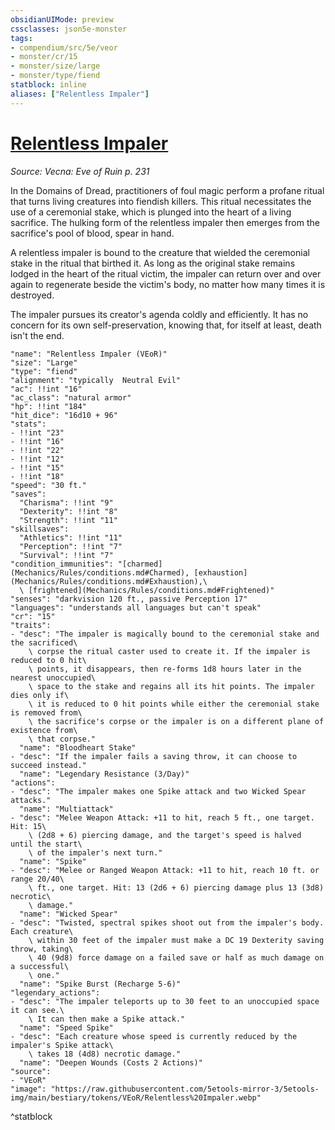 ```yaml
---
obsidianUIMode: preview
cssclasses: json5e-monster
tags:
- compendium/src/5e/veor
- monster/cr/15
- monster/size/large
- monster/type/fiend
statblock: inline
aliases: ["Relentless Impaler"]
---
```

# [Relentless Impaler](Mechanics\bestiary\fiend/relentless-impaler-veor.md)
*Source: Vecna: Eve of Ruin p. 231*  

In the Domains of Dread, practitioners of foul magic perform a profane ritual that turns living creatures into fiendish killers. This ritual necessitates the use of a ceremonial stake, which is plunged into the heart of a living sacrifice. The hulking form of the relentless impaler then emerges from the sacrifice's pool of blood, spear in hand.

A relentless impaler is bound to the creature that wielded the ceremonial stake in the ritual that birthed it. As long as the original stake remains lodged in the heart of the ritual victim, the impaler can return over and over again to regenerate beside the victim's body, no matter how many times it is destroyed.

The impaler pursues its creator's agenda coldly and efficiently. It has no concern for its own self-preservation, knowing that, for itself at least, death isn't the end.

```statblock
"name": "Relentless Impaler (VEoR)"
"size": "Large"
"type": "fiend"
"alignment": "typically  Neutral Evil"
"ac": !!int "16"
"ac_class": "natural armor"
"hp": !!int "184"
"hit_dice": "16d10 + 96"
"stats":
- !!int "23"
- !!int "16"
- !!int "22"
- !!int "12"
- !!int "15"
- !!int "18"
"speed": "30 ft."
"saves":
  "Charisma": !!int "9"
  "Dexterity": !!int "8"
  "Strength": !!int "11"
"skillsaves":
  "Athletics": !!int "11"
  "Perception": !!int "7"
  "Survival": !!int "7"
"condition_immunities": "[charmed](Mechanics/Rules/conditions.md#Charmed), [exhaustion](Mechanics/Rules/conditions.md#Exhaustion),\
  \ [frightened](Mechanics/Rules/conditions.md#Frightened)"
"senses": "darkvision 120 ft., passive Perception 17"
"languages": "understands all languages but can't speak"
"cr": "15"
"traits":
- "desc": "The impaler is magically bound to the ceremonial stake and the sacrificed\
    \ corpse the ritual caster used to create it. If the impaler is reduced to 0 hit\
    \ points, it disappears, then re-forms 1d8 hours later in the nearest unoccupied\
    \ space to the stake and regains all its hit points. The impaler dies only if\
    \ it is reduced to 0 hit points while either the ceremonial stake is removed from\
    \ the sacrifice's corpse or the impaler is on a different plane of existence from\
    \ that corpse."
  "name": "Bloodheart Stake"
- "desc": "If the impaler fails a saving throw, it can choose to succeed instead."
  "name": "Legendary Resistance (3/Day)"
"actions":
- "desc": "The impaler makes one Spike attack and two Wicked Spear attacks."
  "name": "Multiattack"
- "desc": "Melee Weapon Attack: +11 to hit, reach 5 ft., one target. Hit: 15\
    \ (2d8 + 6) piercing damage, and the target's speed is halved until the start\
    \ of the impaler's next turn."
  "name": "Spike"
- "desc": "Melee or Ranged Weapon Attack: +11 to hit, reach 10 ft. or range 20/40\
    \ ft., one target. Hit: 13 (2d6 + 6) piercing damage plus 13 (3d8) necrotic\
    \ damage."
  "name": "Wicked Spear"
- "desc": "Twisted, spectral spikes shoot out from the impaler's body. Each creature\
    \ within 30 feet of the impaler must make a DC 19 Dexterity saving throw, taking\
    \ 40 (9d8) force damage on a failed save or half as much damage on a successful\
    \ one."
  "name": "Spike Burst (Recharge 5-6)"
"legendary_actions":
- "desc": "The impaler teleports up to 30 feet to an unoccupied space it can see.\
    \ It can then make a Spike attack."
  "name": "Speed Spike"
- "desc": "Each creature whose speed is currently reduced by the impaler's Spike attack\
    \ takes 18 (4d8) necrotic damage."
  "name": "Deepen Wounds (Costs 2 Actions)"
"source":
- "VEoR"
"image": "https://raw.githubusercontent.com/5etools-mirror-3/5etools-img/main/bestiary/tokens/VEoR/Relentless%20Impaler.webp"
```
^statblock